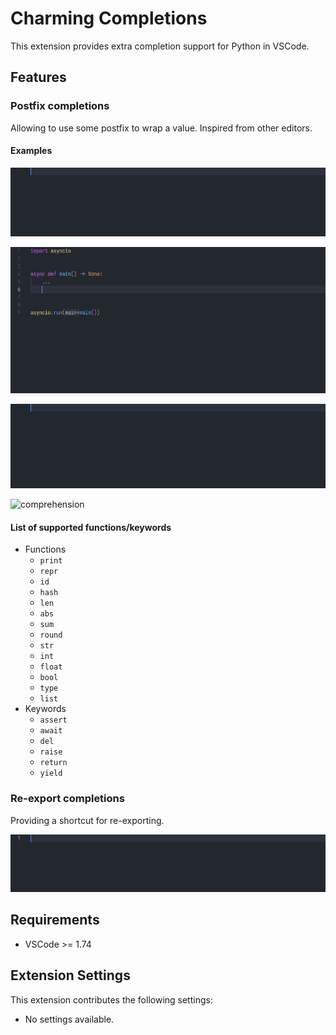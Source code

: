 # Charming Completions

This extension provides extra completion support for Python in VSCode.

## Features

### Postfix completions

Allowing to use some postfix to wrap a value. Inspired from other editors.

#### Examples

![print](./assets/examples/postfix_function_print.gif)

![await](./assets/examples/postfix_keyword_await.gif)

![multiple](./assets/examples/postfix_multi_complete.gif)

![comprehension](./assets/examples/postfix_comprehension.gif)

#### List of supported functions/keywords

- Functions
    - `print`
    - `repr`
    - `id`
    - `hash`
    - `len`
    - `abs`
    - `sum`
    - `round`
    - `str`
    - `int`
    - `float`
    - `bool`
    - `type`
    - `list`
- Keywords
    - `assert`
    - `await`
    - `del`
    - `raise`
    - `return`
    - `yield`

### Re-export completions

Providing a shortcut for re-exporting.

![reexport](./assets/examples/reexport.gif)

## Requirements

- VSCode >= 1.74

## Extension Settings

This extension contributes the following settings:

* No settings available.
